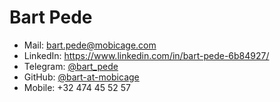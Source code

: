 # Bart Pede

- Mail: <a href="bart.pede@mobicage.com">bart.pede@mobicage.com</a>
- LinkedIn: https://www.linkedin.com/in/bart-pede-6b84927/
- Telegram: [@bart_pede](https://t.me/bart_pede)
- GitHub: [@bart-at-mobicage](https://github.com/bart-at-mobicage)
- Mobile: +32 474 45 52 57
